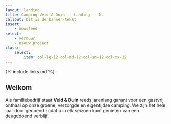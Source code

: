 ```yaml
---
layout: landing
title: Camping Veld & Duin -- Landing -- NL
callout: Dit is de banner-tekst
insert:
    - newsfeed
select:
    - verhuur
    - nieuw_project
class:
    select:
        item: col-lg-12 col-md-12 col-sm-12 col-xs-12
---
```

{% include links.md %}

## Welkom

Als familiebedrijf staat **Veld & Duin** reeds jarenlang garant voor een gastvrij onthaal op onze groene, verzorgde en eigentijdse camping.
We zijn het hele jaar door geopend zodat u in elk seizoen kunt genieten van een deugddoend verblijf.
